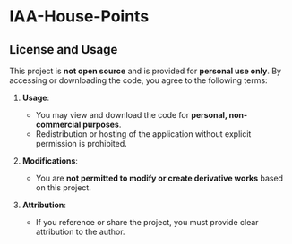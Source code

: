 # IAA-House-Points

## License and Usage

This project is **not open source** and is provided for **personal use only**. By accessing or downloading the code, you agree to the following terms:

1. **Usage**:
   - You may view and download the code for **personal, non-commercial purposes**.
   - Redistribution or hosting of the application without explicit permission is prohibited.

2. **Modifications**:
   - You are **not permitted to modify or create derivative works** based on this project.

3. **Attribution**:
   - If you reference or share the project, you must provide clear attribution to the author.
